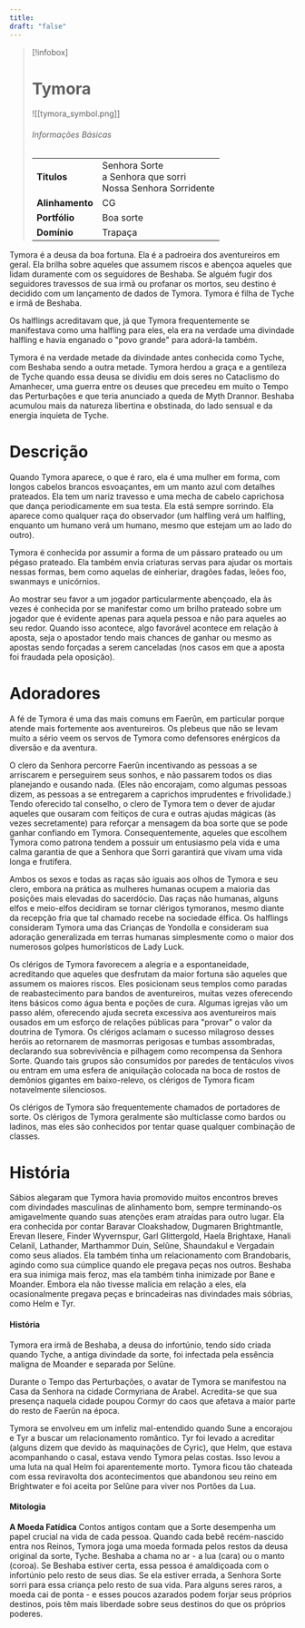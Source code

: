 ```yaml
---
title: 
draft: "false"
---
```

> [!infobox]
> # Tymora
> ![[tymora_symbol.png]]
> ###### Informações Básicas
> | | |
> | ---- | ---- |
> | **Titulos** | Senhora Sorte<br/>a Senhora que sorri<br/>Nossa Senhora Sorridente |
> | **Alinhamento** | CG |
> | **Portfólio** | Boa sorte |
> | **Domínio** | Trapaça |

Tymora é a deusa da boa fortuna. Ela é a padroeira dos aventureiros em geral. Ela brilha sobre aqueles que assumem riscos e abençoa aqueles que lidam duramente com os seguidores de Beshaba. Se alguém fugir dos seguidores travessos de sua irmã ou profanar os mortos, seu destino é decidido com um lançamento de dados de Tymora. Tymora é filha de Tyche e irmã de Beshaba.

Os halflings acreditavam que, já que Tymora frequentemente se manifestava como uma halfling para eles, ela era na verdade uma divindade halfling e havia enganado o "povo grande" para adorá-la também.

Tymora é na verdade metade da divindade antes conhecida como Tyche, com Beshaba sendo a outra metade. Tymora herdou a graça e a gentileza de Tyche quando essa deusa se dividiu em dois seres no Cataclismo do Amanhecer, uma guerra entre os deuses que precedeu em muito o Tempo das Perturbações e que teria anunciado a queda de Myth Drannor. Beshaba acumulou mais da natureza libertina e obstinada, do lado sensual e da energia inquieta de Tyche.

# Descrição
Quando Tymora aparece, o que é raro, ela é uma mulher em forma, com longos cabelos brancos esvoaçantes, em um manto azul com detalhes prateados. Ela tem um nariz travesso e uma mecha de cabelo caprichosa que dança periodicamente em sua testa. Ela está sempre sorrindo. Ela aparece como qualquer raça do observador (um halfling verá um halfling, enquanto um humano verá um humano, mesmo que estejam um ao lado do outro).

Tymora é conhecida por assumir a forma de um pássaro prateado ou um pégaso prateado. Ela também envia criaturas servas para ajudar os mortais nessas formas, bem como aquelas de einheriar, dragões fadas, leões foo, swanmays e unicórnios.

Ao mostrar seu favor a um jogador particularmente abençoado, ela às vezes é conhecida por se manifestar como um brilho prateado sobre um jogador que é evidente apenas para aquela pessoa e não para aqueles ao seu redor. Quando isso acontece, algo favorável acontece em relação à aposta, seja o apostador tendo mais chances de ganhar ou mesmo as apostas sendo forçadas a serem canceladas (nos casos em que a aposta foi fraudada pela oposição).

# Adoradores
A fé de Tymora é uma das mais comuns em Faerûn, em particular porque atende mais fortemente aos aventureiros. Os plebeus que não se levam muito a sério veem os servos de Tymora como defensores enérgicos da diversão e da aventura.

O clero da Senhora percorre Faerûn incentivando as pessoas a se arriscarem e perseguirem seus sonhos, e não passarem todos os dias planejando e ousando nada. (Eles não encorajam, como algumas pessoas dizem, as pessoas a se entregarem a caprichos imprudentes e frivolidade.) Tendo oferecido tal conselho, o clero de Tymora tem o dever de ajudar aqueles que ousaram com feitiços de cura e outras ajudas mágicas (às vezes secretamente) para reforçar a mensagem da boa sorte que se pode ganhar confiando em Tymora. Consequentemente, aqueles que escolhem Tymora como patrona tendem a possuir um entusiasmo pela vida e uma calma garantia de que a Senhora que Sorri garantirá que vivam uma vida longa e frutífera.

Ambos os sexos e todas as raças são iguais aos olhos de Tymora e seu clero, embora na prática as mulheres humanas ocupem a maioria das posições mais elevadas do sacerdócio. Das raças não humanas, alguns elfos e meio-elfos decidiram se tornar clérigos tymoranos, mesmo diante da recepção fria que tal chamado recebe na sociedade élfica. Os halflings consideram Tymora uma das Crianças de Yondolla e consideram sua adoração generalizada em terras humanas simplesmente como o maior dos numerosos golpes humorísticos de Lady Luck.

Os clérigos de Tymora favorecem a alegria e a espontaneidade, acreditando que aqueles que desfrutam da maior fortuna são aqueles que assumem os maiores riscos. Eles posicionam seus templos como paradas de reabastecimento para bandos de aventureiros, muitas vezes oferecendo itens básicos como água benta e poções de cura. Algumas igrejas vão um passo além, oferecendo ajuda secreta excessiva aos aventureiros mais ousados ​​em um esforço de relações públicas para "provar" o valor da doutrina de Tymora. Os clérigos aclamam o sucesso milagroso desses heróis ao retornarem de masmorras perigosas e tumbas assombradas, declarando sua sobrevivência e pilhagem como recompensa da Senhora Sorte. Quando tais grupos são consumidos por paredes de tentáculos vivos ou entram em uma esfera de aniquilação colocada na boca de rostos de demônios gigantes em baixo-relevo, os clérigos de Tymora ficam notavelmente silenciosos.

Os clérigos de Tymora são frequentemente chamados de portadores de sorte. Os clérigos de Tymora geralmente são multiclasse como bardos ou ladinos, mas eles são conhecidos por tentar quase qualquer combinação de classes.

# História
Sábios alegaram que Tymora havia promovido muitos encontros breves com divindades masculinas de alinhamento bom, sempre terminando-os amigavelmente quando suas atenções eram atraídas para outro lugar. Ela era conhecida por contar Baravar Cloakshadow, Dugmaren Brightmantle, Erevan Ilesere, Finder Wyvernspur, Garl Glittergold, Haela Brightaxe, Hanali Celanil, Lathander, Marthammor Duin, Selûne, Shaundakul e Vergadain como seus aliados. Ela também tinha um relacionamento com Brandobaris, agindo como sua cúmplice quando ele pregava peças nos outros. Beshaba era sua inimiga mais feroz, mas ela também tinha inimizade por Bane e Moander. Embora ela não tivesse malícia em relação a eles, ela ocasionalmente pregava peças e brincadeiras nas divindades mais sóbrias, como Helm e Tyr.

#### História
Tymora era irmã de Beshaba, a deusa do infortúnio, tendo sido criada quando Tyche, a antiga divindade da sorte, foi infectada pela essência maligna de Moander e separada por Selûne.

Durante o Tempo das Perturbações, o avatar de Tymora se manifestou na Casa da Senhora na cidade Cormyriana de Arabel. Acredita-se que sua presença naquela cidade poupou Cormyr do caos que afetava a maior parte do resto de Faerûn na época.

Tymora se envolveu em um infeliz mal-entendido quando Sune a encorajou e Tyr a buscar um relacionamento romântico. Tyr foi levado a acreditar (alguns dizem que devido às maquinações de Cyric), que Helm, que estava acompanhando o casal, estava vendo Tymora pelas costas. Isso levou a uma luta na qual Helm foi aparentemente morto. Tymora ficou tão chateada com essa reviravolta dos acontecimentos que abandonou seu reino em Brightwater e foi aceita por Selûne para viver nos Portões da Lua.

#### Mitologia
**A Moeda Fatídica**
Contos antigos contam que a Sorte desempenha um papel crucial na vida de cada pessoa. Quando cada bebê recém-nascido entra nos Reinos, Tymora joga uma moeda formada pelos restos da deusa original da sorte, Tyche. Beshaba a chama no ar - a lua (cara) ou o manto (coroa). Se Beshaba estiver certa, essa pessoa é amaldiçoada com o infortúnio pelo resto de seus dias. Se ela estiver errada, a Senhora Sorte sorri para essa criança pelo resto de sua vida. Para alguns seres raros, a moeda cai de ponta - e esses poucos azarados podem forjar seus próprios destinos, pois têm mais liberdade sobre seus destinos do que os próprios poderes.